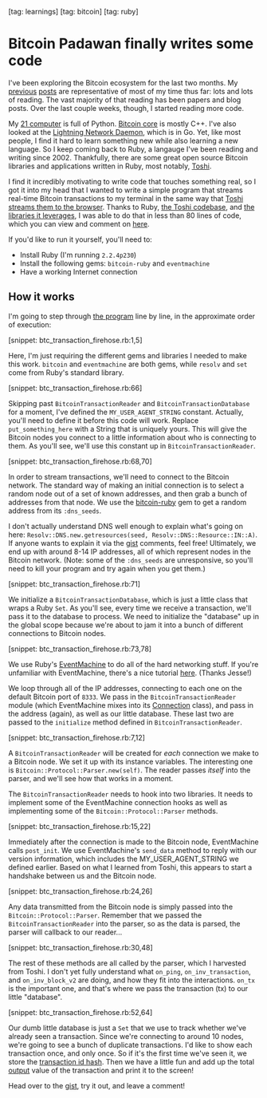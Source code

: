 [tag: learnings]
[tag: bitcoin]
[tag: ruby]

# Bitcoin Padawan finally writes some code

I've been exploring the Bitcoin ecosystem for the last two months. My [previous](http://jargon.io/redsquirrel/learnings-january) [posts](http://jargon.io/redsquirrel/learnings-mid-february) are representative of most of my time thus far: lots and lots of reading. The vast majority of that reading has been papers and blog posts. Over the last couple weeks, though, I started reading more code.

My [21 computer](http://21.co) is full of Python. [Bitcoin core](https://github.com/bitcoin/bitcoin) is mostly C++. I've also looked at the [Lightning Network Daemon](https://github.com/LightningNetwork/lnd), which is in Go. Yet, like most people, I find it hard to learn something new while also learning a new language. So I keep coming back to Ruby, a langauge I've been reading and writing since 2002. Thankfully, there are some great open source Bitcoin libraries and applications written in Ruby, most notably, [Toshi](https://toshi.io/).

I find it incredibly motivating to write code that touches something real, so I got it into my head that I wanted to write a simple program that streams real-time Bitcoin transactions to my terminal in the same way that [Toshi streams them to the browser](https://bitcoin.toshi.io/). Thanks to Ruby, [the Toshi codebase](https://github.com/coinbase/toshi), and [the libraries it leverages](https://github.com/lian/bitcoin-ruby), I was able to do that in less than 80 lines of code, which you can view and comment on [here](https://gist.github.com/redsquirrel/bce4ffbf0c677ac78fa7).

If you'd like to run it yourself, you'll need to:

* Install Ruby (I'm running `2.2.4p230`)
* Install the following gems: `bitcoin-ruby` and `eventmachine`
* Have a working Internet connection

## How it works

I'm going to step through [the program](https://gist.github.com/redsquirrel/bce4ffbf0c677ac78fa7) line by line, in the approximate order of execution:

[snippet: btc_transaction_firehose.rb:1,5]

Here, I'm just requiring the different gems and libraries I needed to make this work. `bitcoin` and `eventmachine` are both gems, while `resolv` and `set` come from Ruby's standard library.

[snippet: btc_transaction_firehose.rb:66]

Skipping past `BitcoinTransactionReader` and `BitcoinTransactionDatabase` for a moment, I've defined the `MY_USER_AGENT_STRING` constant. Actually, you'll need to define it before this code will work. Replace `put_something_here` with a String that is uniquely yours. This will give the Bitcoin nodes you connect to a little information about who is connecting to them. As you'll see, we'll use this constant up in `BitcoinTransactionReader`.

[snippet: btc_transaction_firehose.rb:68,70]

In order to stream transactions, we'll need to connect to the Bitcoin network. The standard way of making an initial connection is to select a random node out of a set of known addresses, and then grab a bunch of addresses from that node. We use the [bitcoin-ruby](https://github.com/lian/bitcoin-ruby) gem to get a random address from its `:dns_seeds`.

I don't actually understand DNS well enough to explain what's going on here: `Resolv::DNS.new.getresources(seed, Resolv::DNS::Resource::IN::A)`. If anyone wants to explain it via the [gist](https://gist.github.com/redsquirrel/bce4ffbf0c677ac78fa7) comments, feel free! Ultimately, we end up with around 8-14 IP addresses, all of which represent nodes in the Bitcoin network. (Note: some of the `:dns_seeds` are unresponsive, so you'll need to kill your program and try again when you get them.)

[snippet: btc_transaction_firehose.rb:71]

We initialize a `BitcoinTransactionDatabase`, which is just a little class that wraps a Ruby `Set`. As you'll see, every time we receive a transaction, we'll pass it to the database to process. We need to initialize the "database" up in the global scope because we're about to jam it into a bunch of different connections to Bitcoin nodes.

[snippet: btc_transaction_firehose.rb:73,78]

We use Ruby's [EventMachine](https://github.com/eventmachine/eventmachine) to do all of the hard networking stuff. If you're unfamiliar with EventMachine, there's a nice tutorial [here](http://20bits.com/article/an-eventmachine-tutorial). (Thanks Jesse!)

We loop through all of the IP addresses, connecting to each one on the default Bitcoin port of `8333`. We pass in the `BitcoinTransactionReader` module (which EventMachine mixes into its [Connection](http://www.rubydoc.info/gems/eventmachine/EventMachine/Connection) class), and pass in the address (again), as well as our little database. These last two are passed to the `initialize` method defined in `BitcoinTransactionReader`.

[snippet: btc_transaction_firehose.rb:7,12]

A `BitcoinTransactionReader` will be created for *each* connection we make to a Bitcoin node. We set it up with its instance variables. The interesting one is `Bitcoin::Protocol::Parser.new(self)`. The reader passes *itself* into the parser, and we'll see how that works in a moment.

The `BitcoinTransactionReader` needs to hook into two libraries. It needs to implement some of the EventMachine connection hooks as well as implementing some of the `Bitcoin::Protocol::Parser` methods.

[snippet: btc_transaction_firehose.rb:15,22]

Immediately after the connection is made to the Bitcoin node, EventMachine calls `post_init`. We use EventMachine's `send_data` method to reply with our version information, which includes the MY\_USER\_AGENT\_STRING we defined earlier. Based on what I learned from Toshi, this appears to start a handshake between us and the Bitcoin node.

[snippet: btc_transaction_firehose.rb:24,26]

Any data transmitted from the Bitcoin node is simply passed into the `Bitcoin::Protocol::Parser`. Remember that we passed the `BitcoinTransactionReader` into the parser, so as the data is parsed, the parser will callback to our reader...

[snippet: btc_transaction_firehose.rb:30,48]

The rest of these methods are all called by the parser, which I harvested from Toshi. I don't yet fully understand what `on_ping`, `on_inv_transaction`, and `on_inv_block_v2` are doing, and how they fit into the interactions. `on_tx` is the important one, and that's where we pass the transaction (tx) to our little "database".

[snippet: btc_transaction_firehose.rb:52,64]

Our dumb little database is just a `Set` that we use to track whether we've already seen a transaction. Since we're connecting to around 10 nodes, we're going to see a bunch of duplicate transactions. I'd like to show each transaction once, and only once. So if it's the first time we've seen it, we store the [transaction id hash](https://bitcoin.org/en/glossary/txid). Then we have a little fun and add up the total [output](https://en.bitcoin.it/wiki/Transaction#Output) value of the transaction and print it to the screen!

Head over to the [gist](https://gist.github.com/redsquirrel/bce4ffbf0c677ac78fa7), try it out, and leave a comment!
